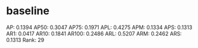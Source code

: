 # baseline

AP: 0.1394
AP50: 0.3047
AP75: 0.1971
APL: 0.4275
APM: 0.1334
APS: 0.1313
AR1: 0.0417
AR10: 0.1841
AR100: 0.2486
ARL: 0.5207
ARM: 0.2462
ARS: 0.1313
Rank: 29